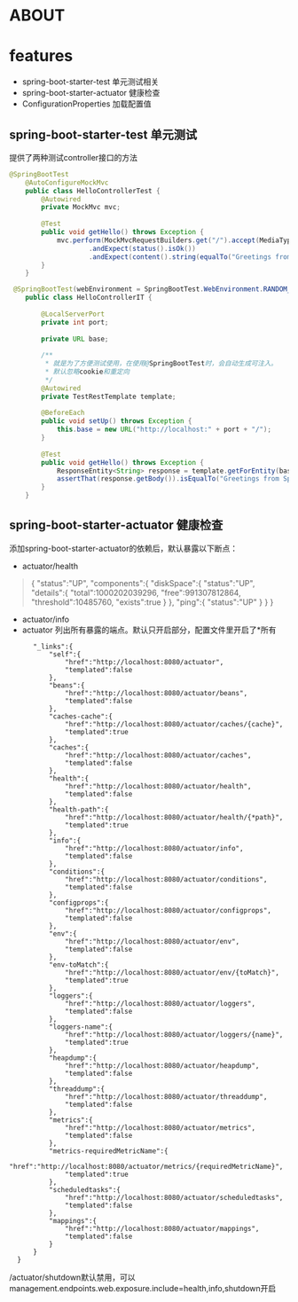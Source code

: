 
# ABOUT

# features
- spring-boot-starter-test 单元测试相关
- spring-boot-starter-actuator 健康检查
- ConfigurationProperties 加载配置值

 
## spring-boot-starter-test 单元测试

提供了两种测试controller接口的方法

```java
@SpringBootTest
    @AutoConfigureMockMvc
    public class HelloControllerTest {
        @Autowired
        private MockMvc mvc;
    
        @Test
        public void getHello() throws Exception {
            mvc.perform(MockMvcRequestBuilders.get("/").accept(MediaType.APPLICATION_JSON))
                    .andExpect(status().isOk())
                    .andExpect(content().string(equalTo("Greetings from Spring Boot!")));
        }
    }
```

```java
 @SpringBootTest(webEnvironment = SpringBootTest.WebEnvironment.RANDOM_PORT)
    public class HelloControllerIT {
    
        @LocalServerPort
        private int port;
    
        private URL base;
    
        /**
         * 就是为了方便测试使用，在使用@SpringBootTest时，会自动生成可注入。
         * 默认忽略cookie和重定向
         */
        @Autowired
        private TestRestTemplate template;
    
        @BeforeEach
        public void setUp() throws Exception {
            this.base = new URL("http://localhost:" + port + "/");
        }
    
        @Test
        public void getHello() throws Exception {
            ResponseEntity<String> response = template.getForEntity(base.toString(), String.class);
            assertThat(response.getBody()).isEqualTo("Greetings from Spring Boot!");
        }
    }
```
## spring-boot-starter-actuator 健康检查
添加spring-boot-starter-actuator的依赖后，默认暴露以下断点：
- actuator/health
> {
     "status":"UP",
     "components":{
         "diskSpace":{
             "status":"UP",
             "details":{
                 "total":1000202039296,
                 "free":991307812864,
                 "threshold":10485760,
                 "exists":true
             }
         },
         "ping":{
             "status":"UP"
         }
     }
 }
- actuator/info
- actuator 列出所有暴露的端点。默认只开启部分，配置文件里开启了*所有
```{
      "_links":{
          "self":{
              "href":"http://localhost:8080/actuator",
              "templated":false
          },
          "beans":{
              "href":"http://localhost:8080/actuator/beans",
              "templated":false
          },
          "caches-cache":{
              "href":"http://localhost:8080/actuator/caches/{cache}",
              "templated":true
          },
          "caches":{
              "href":"http://localhost:8080/actuator/caches",
              "templated":false
          },
          "health":{
              "href":"http://localhost:8080/actuator/health",
              "templated":false
          },
          "health-path":{
              "href":"http://localhost:8080/actuator/health/{*path}",
              "templated":true
          },
          "info":{
              "href":"http://localhost:8080/actuator/info",
              "templated":false
          },
          "conditions":{
              "href":"http://localhost:8080/actuator/conditions",
              "templated":false
          },
          "configprops":{
              "href":"http://localhost:8080/actuator/configprops",
              "templated":false
          },
          "env":{
              "href":"http://localhost:8080/actuator/env",
              "templated":false
          },
          "env-toMatch":{
              "href":"http://localhost:8080/actuator/env/{toMatch}",
              "templated":true
          },
          "loggers":{
              "href":"http://localhost:8080/actuator/loggers",
              "templated":false
          },
          "loggers-name":{
              "href":"http://localhost:8080/actuator/loggers/{name}",
              "templated":true
          },
          "heapdump":{
              "href":"http://localhost:8080/actuator/heapdump",
              "templated":false
          },
          "threaddump":{
              "href":"http://localhost:8080/actuator/threaddump",
              "templated":false
          },
          "metrics":{
              "href":"http://localhost:8080/actuator/metrics",
              "templated":false
          },
          "metrics-requiredMetricName":{
              "href":"http://localhost:8080/actuator/metrics/{requiredMetricName}",
              "templated":true
          },
          "scheduledtasks":{
              "href":"http://localhost:8080/actuator/scheduledtasks",
              "templated":false
          },
          "mappings":{
              "href":"http://localhost:8080/actuator/mappings",
              "templated":false
          }
      }
  }
```

/actuator/shutdown默认禁用，可以management.endpoints.web.exposure.include=health,info,shutdown开启
